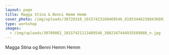 ```yaml
---
layout: page
title: Magga Stína & Benni Hemm Hemm
cover_photo: /img/uploads/30728310_10157423160469546_618534462388436992_n.jpg
type: workshop
images:
  - /img/uploads/30709862_10157421113489546_3802347444935589888_n.jpg
---
```

Magga Stína og Benni Hemm Hemm
